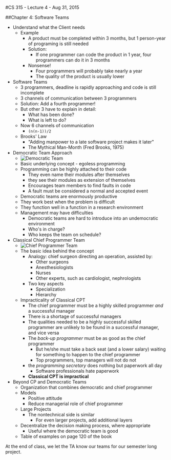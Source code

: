 #CS 315 - Lecture 4 - Aug 31, 2015

##Chapter 4: Software Teams

 - Understand what the Client needs
	 - Example
		 - A product must be completed within 3 months, but 1 person-year of programing is still needed
		 - Solution:
			 - If one programmer can code the product in 1 year, four programmers can do it in 3 months
		 - Nonsense!
			 - Four programmers will probably take nearly a year
			 - The quality of the product is usually lower
 - Software Teams
	 - 3 programmers, deadline is rapidly approaching and code is still incomplete
	 - 3 channels of communication between 3 programmers
	 - Solution: Add a fourth programmer!
	 - But other 3 have to explain in detail:
		 - What has been done?
		 - What is left to do?
	 - Now 6 channels of communication
		 - `(n(n-1))/2`
	 - Brooks' Law
		 - "Adding manpower to a late software project makes it later"
		 - The Mythical Man-Month (Fred Brooks, 1975)
 - Democratic Team Approach
	 - ![Democratic Team](http://i.stack.imgur.com/smL1j.png)
	 - Basic underlying concept - egoless programming 
	 - Programming can be highly attached to their code
		 - They even name their modules after themselves
		 - they see their modules as extension of themselves
		 - Encourages team members to find faults in code
		 - A fault must be considered a normal and accepted event
	 - Democratic teams are enormously productive
	 - They work best when the problem is difficult
	 - They function well in a function in a research environment
	 - Management may have difficulties
		 - Democratic teams are hard to introduce into an undemocratic environment
		 - Who's in charge?
		 - Who keeps the team on schedule?
 - Classical Chief Programmer Team
	 - ![Chief Programmer Team](http://i.stack.imgur.com/Bc5za.png)
	 - The basic idea behind the concept
		 - Analogy: chief surgeon directing an operation, assisted by:
			 - Other surgeons
			 - Anesthesiologists
			 - Nurses
			 - Other experts, such as cardiologist, nephrologists
		 - Two key aspects
			 - Specialization
			 - Hierarchy
	 - Impracticality of Classical CPT
		 - The chief programmer must be a highly skilled programmer *and* a successful manager
		 - There is a shortage of successful managers
		 - The qualities needed to be a highly successful skilled programmer are unlikely to be found in a successful manager, and vice versa
		 - The *back-up programmer* must be as good as the chief programmer
			 - But he/she must take a back seat (and a lower salary) waiting for something to happen to the chief programmer
			 - Top programmers, top managers will not do not
		 - the *programming secretary* does nothing but paperwork all day
			 - Software professionals hate paperwork
		 - **Classical CPT is impractical**
 - Beyond CP and Democratic Teams
	 - Organization that combines democratic and chief programmer
	 - Models
		 - Positive attitude
		 - Reduce managerial role of chief programmer
	 - Large Projects
		 - The nontechnical side is similar
			 - For even larger projects, add additional layers
	 - Decentralize the decision making process, where appropriate
		 - Useful where the democratic team is good
	 - Table of examples on page 120 of the book

At the end of class, we let the TA know our teams for our semester long project.
